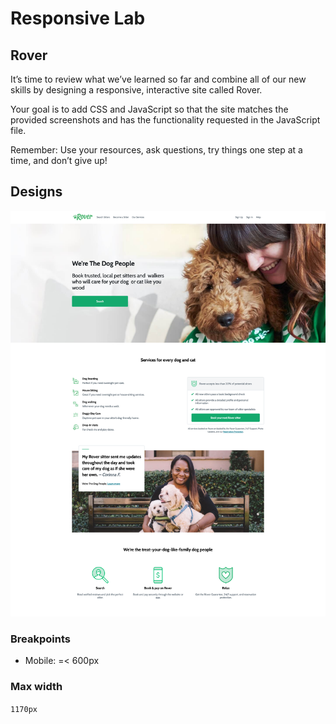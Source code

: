 # Responsive Lab

## Rover

It’s time to review what we’ve learned so far and combine all of our new skills by designing a responsive, interactive site called Rover.

Your goal is to add CSS and JavaScript so that the site matches the provided screenshots and has the functionality requested in the JavaScript file.

Remember: Use your resources, ask questions, try things one step at a time, and don’t give up!

## Designs

![screenshot](./rover-desktop-screenshot.png)

### Breakpoints

- Mobile: =< 600px

### Max width

`1170px`
